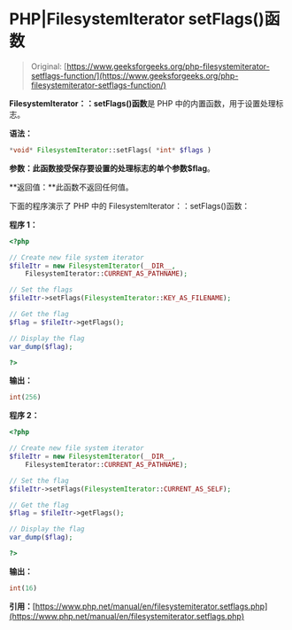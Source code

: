 # PHP|FilesystemIterator setFlags()函数

> Original: [https://www.geeksforgeeks.org/php-filesystemiterator-setflags-function/](https://www.geeksforgeeks.org/php-filesystemiterator-setflags-function/)

**FilesystemIterator：：setFlags()函数**是 PHP 中的内置函数，用于设置处理标志。

**语法：**

```php
*void* FilesystemIterator::setFlags( *int* $flags )
```

**参数：**此函数接受保存要设置的处理标志的单个参数**$flag**。

**返回值：**此函数不返回任何值。

下面的程序演示了 PHP 中的 FilesystemIterator：：setFlags()函数：

**程序 1：**

```php
<?php

// Create new file system iterator
$fileItr = new FilesystemIterator(__DIR__, 
    FilesystemIterator::CURRENT_AS_PATHNAME);

// Set the flags
$fileItr->setFlags(FilesystemIterator::KEY_AS_FILENAME);

// Get the flag 
$flag = $fileItr->getFlags(); 

// Display the flag 
var_dump($flag); 

?>
```

**输出：**

```php
int(256)

```

**程序 2：**

```php
<?php

// Create new file system iterator
$fileItr = new FilesystemIterator(__DIR__, 
    FilesystemIterator::CURRENT_AS_PATHNAME);

// Set the flag
$fileItr->setFlags(FilesystemIterator::CURRENT_AS_SELF);

// Get the flag 
$flag = $fileItr->getFlags(); 

// Display the flag 
var_dump($flag); 

?>
```

**输出：**

```php
int(16)

```

**引用：**[https://www.php.net/manual/en/filesystemiterator.setflags.php](https://www.php.net/manual/en/filesystemiterator.setflags.php)